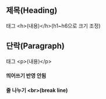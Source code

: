 ## 제목(Heading)
태그 &lt;h&gt;(내용)&lt;/h&gt;(h1~h6으로 크기 조정)

## 단락(Paragraph)
태그 &lt;p&gt;(내용)&lt;/p&gt;
#### 띄어쓰기 반영 안됨
#### 줄 나누기 &lt;br&gt;(break line)
